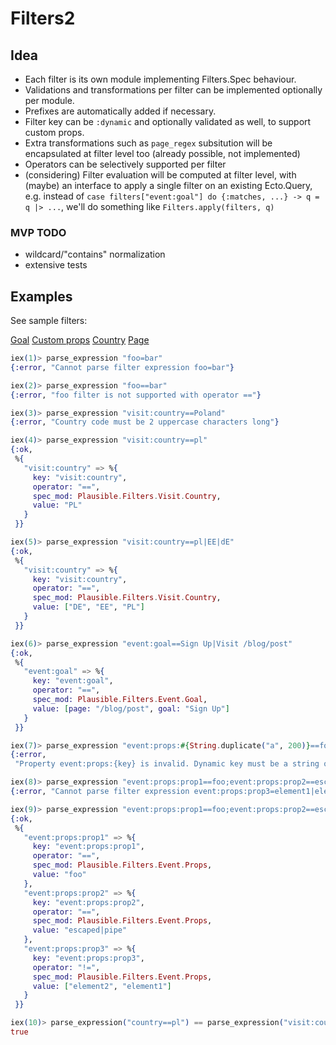 # Filters2

## Idea

- Each filter is its own module implementing Filters.Spec behaviour.
- Validations and transformations per filter can be implemented optionally per module.
- Prefixes are automatically added if necessary.
- Filter key can be `:dynamic` and optionally validated as well,
  to support custom props.
- Extra transformations such as `page_regex` subsitution will be
  encapsulated at filter level too (already possible, not implemented)
- Operators can be selectively supported per filter
- (considering) Filter evaluation will be computed at filter level, with (maybe)
  an interface to apply a single filter on an existing Ecto.Query,
  e.g. instead of `case filters["event:goal"] do {:matches, ...} -> q = q |> ...`,
  we'll do something like `Filters.apply(filters, q)`

### MVP TODO

- wildcard/"contains" normalization
- extensive tests

## Examples

See sample filters:

[Goal](lib/event/goal.ex)
[Custom props](lib/event/props.ex)
[Country](lib/visit/country.ex)
[Page](lib/visit/page.ex)

```elixir
iex(1)> parse_expression "foo=bar"
{:error, "Cannot parse filter expression foo=bar"}

iex(2)> parse_expression "foo==bar"
{:error, "foo filter is not supported with operator =="}

iex(3)> parse_expression "visit:country==Poland"
{:error, "Country code must be 2 uppercase characters long"}

iex(4)> parse_expression "visit:country==pl"
{:ok,
 %{
   "visit:country" => %{
     key: "visit:country",
     operator: "==",
     spec_mod: Plausible.Filters.Visit.Country,
     value: "PL"
   }
 }}

iex(5)> parse_expression "visit:country==pl|EE|dE"
{:ok,
 %{
   "visit:country" => %{
     key: "visit:country",
     operator: "==",
     spec_mod: Plausible.Filters.Visit.Country,
     value: ["DE", "EE", "PL"]
   }
 }}

iex(6)> parse_expression "event:goal==Sign Up|Visit /blog/post"
{:ok,
 %{
   "event:goal" => %{
     key: "event:goal",
     operator: "==",
     spec_mod: Plausible.Filters.Event.Goal,
     value: [page: "/blog/post", goal: "Sign Up"]
   }
 }}

iex(7)> parse_expression "event:props:#{String.duplicate("a", 200)}==foo"
{:error,
 "Property event:props:{key} is invalid. Dynamic key must be a string of 1..120 characters"}

iex(8)> parse_expression "event:props:prop1==foo;event:props:prop2==escaped\\|pipe;event:props:prop3=element1|element2"
{:error, "Cannot parse filter expression event:props:prop3=element1|element2"}

iex(9)> parse_expression "event:props:prop1==foo;event:props:prop2==escaped\\|pipe;event:props:prop3!=element1|element2"
{:ok,
 %{
   "event:props:prop1" => %{
     key: "event:props:prop1",
     operator: "==",
     spec_mod: Plausible.Filters.Event.Props,
     value: "foo"
   },
   "event:props:prop2" => %{
     key: "event:props:prop2",
     operator: "==",
     spec_mod: Plausible.Filters.Event.Props,
     value: "escaped|pipe"
   },
   "event:props:prop3" => %{
     key: "event:props:prop3",
     operator: "!=",
     spec_mod: Plausible.Filters.Event.Props,
     value: ["element2", "element1"]
   }
 }}

iex(10)> parse_expression("country==pl") == parse_expression("visit:country==PL")
true
```
